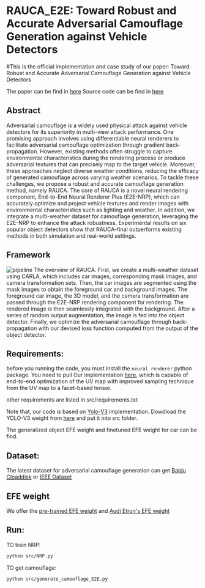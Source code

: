 # RAUCA_E2E: Toward Robust and Accurate Adversarial Camouflage Generation against Vehicle Detectors

#This is the official implementation and case study of our paper: Toward Robust and Accurate Adversarial Camouflage Generation against Vehicle Detectors

The paper can be find in [here](https://arxiv.org/abs/2411.10029)
Source code can be find in [here](https://github.com/SeRAlab/Robust-and-Accurate-UV-map-based-Camouflage-Attack/tree/main/src)

## Abstract
Adversarial camouflage is a widely used physical attack against vehicle detectors for its superiority in multi-view attack performance. One promising approach involves using differentiable neural renderers to facilitate adversarial camouflage optimization through gradient back-propagation. However, existing methods often struggle to capture environmental characteristics during the rendering process or produce adversarial textures that can precisely map to the target vehicle. 
Moreover, these approaches neglect diverse weather conditions, reducing the efficacy of generated camouflage across varying weather scenarios. To tackle these challenges, we propose a robust and accurate camouflage generation method, namely RAUCA. The core of RAUCA is a novel neural rendering component, End-to-End Neural Renderer Plus (E2E-NRP), which can accurately optimize and project vehicle textures and render images with environmental characteristics such as lighting and weather.
In addition, we integrate a multi-weather dataset for camouflage generation, leveraging the E2E-NRP to enhance the attack robustness. Experimental results on six popular object detectors show that RAUCA-final outperforms existing methods in both simulation and real-world settings. 

## Framework
![pipeline](https://github.com/zhoujiawei3/RAUCA-E2E/blob/main/assets/pipeline.png)
The overview of RAUCA. First, we create a multi-weather dataset using CARLA, which includes car images, corresponding mask images, and camera transformation sets. Then, the car images are segmented using the mask images to obtain the foreground car and background images. The foreground car image, the 3D model, and the camera transformation are passed through the E2E-NRP rendering component for rendering. The rendered image is then seamlessly integrated with the background. After a series of random output augmentation, the image is fed into the object detector. Finally, we optimize the adversarial camouflage through back-propagation with our devised loss function computed from the output of the object detector.


## Requirements:
before you running the code, you must install the `neural renderer` python package. You need to pull Our implementation [here](https://github.com/zhoujiawei3/neural_renderer), which  is capable of end-to-end optimization of the UV map with improved sampling technique from the UV map to a facet-based tensor.


other requirements are listed in src/requirements.txt

Note that, our code is based on [Yolo-V3](https://github.com/ultralytics/yolov3) implementation. Dowdload the YOLO-V3 weight from [here](https://github.com/ultralytics/yolov3/releases/download/v9.5.0/yolov3.pt) and put it into src folder.

The generalized object EFE weight and finetuned EFE weight for car can be find.

## Dataset:
The latest dataset for adversarial camouflage generation can get [Baidu Cloaddisk](https://pan.baidu.com/s/13JvV0iOJs497iWsswQiqPA?pwd=cu1j) or [IEEE Dataset](https://ieee-dataport.org/documents/multi-weather-vehicle-dataset-camouflage-generation)

## EFE weight
We offer the  [pre-trained EFE weight](https://pan.baidu.com/s/1BWit8yw5Ted2-58y1zgS_w?pwd=k16h) and [Audi Etron's EFE weight](https://pan.baidu.com/s/1z_EMogA2fxjsEWw78c2pDw?pwd=5uds) 

## Run:
TO train NRP:
```bash
python src/NRP.py
```
TO get camouflage:
```bash
python src/generate_camouflage_E2E.py
```
